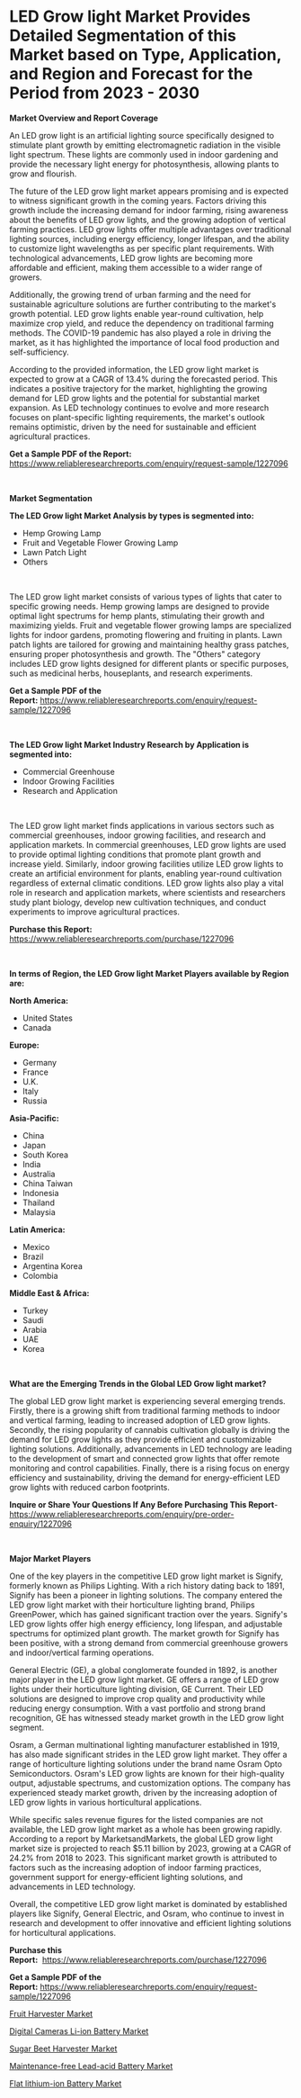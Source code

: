 <p><h1>LED Grow light Market Provides Detailed Segmentation of this Market based on Type, Application, and Region and Forecast for the Period from 2023 - 2030</h1></p><p><strong>Market Overview and Report Coverage</strong></p>
<p><p>An LED grow light is an artificial lighting source specifically designed to stimulate plant growth by emitting electromagnetic radiation in the visible light spectrum. These lights are commonly used in indoor gardening and provide the necessary light energy for photosynthesis, allowing plants to grow and flourish.</p><p>The future of the LED grow light market appears promising and is expected to witness significant growth in the coming years. Factors driving this growth include the increasing demand for indoor farming, rising awareness about the benefits of LED grow lights, and the growing adoption of vertical farming practices. LED grow lights offer multiple advantages over traditional lighting sources, including energy efficiency, longer lifespan, and the ability to customize light wavelengths as per specific plant requirements. With technological advancements, LED grow lights are becoming more affordable and efficient, making them accessible to a wider range of growers.</p><p>Additionally, the growing trend of urban farming and the need for sustainable agriculture solutions are further contributing to the market's growth potential. LED grow lights enable year-round cultivation, help maximize crop yield, and reduce the dependency on traditional farming methods. The COVID-19 pandemic has also played a role in driving the market, as it has highlighted the importance of local food production and self-sufficiency.</p><p>According to the provided information, the LED grow light market is expected to grow at a CAGR of 13.4% during the forecasted period. This indicates a positive trajectory for the market, highlighting the growing demand for LED grow lights and the potential for substantial market expansion. As LED technology continues to evolve and more research focuses on plant-specific lighting requirements, the market's outlook remains optimistic, driven by the need for sustainable and efficient agricultural practices.</p></p>
<p><strong>Get a Sample PDF of the Report:</strong> <a href="https://www.reliableresearchreports.com/enquiry/request-sample/1227096">https://www.reliableresearchreports.com/enquiry/request-sample/1227096</a></p>
<p>&nbsp;</p>
<p><strong>Market Segmentation</strong></p>
<p><strong>The LED Grow light Market Analysis by types is segmented into:</strong></p>
<p><ul><li>Hemp Growing Lamp</li><li>Fruit and Vegetable Flower Growing Lamp</li><li>Lawn Patch Light</li><li>Others</li></ul></p>
<p>&nbsp;</p>
<p><p>The LED grow light market consists of various types of lights that cater to specific growing needs. Hemp growing lamps are designed to provide optimal light spectrums for hemp plants, stimulating their growth and maximizing yields. Fruit and vegetable flower growing lamps are specialized lights for indoor gardens, promoting flowering and fruiting in plants. Lawn patch lights are tailored for growing and maintaining healthy grass patches, ensuring proper photosynthesis and growth. The "Others" category includes LED grow lights designed for different plants or specific purposes, such as medicinal herbs, houseplants, and research experiments.</p></p>
<p><strong>Get a Sample PDF of the Report:</strong>&nbsp;<a href="https://www.reliableresearchreports.com/enquiry/request-sample/1227096">https://www.reliableresearchreports.com/enquiry/request-sample/1227096</a></p>
<p>&nbsp;</p>
<p><strong>The LED Grow light Market Industry Research by Application is segmented into:</strong></p>
<p><ul><li>Commercial Greenhouse</li><li>Indoor Growing Facilities</li><li>Research and Application</li></ul></p>
<p>&nbsp;</p>
<p><p>The LED grow light market finds applications in various sectors such as commercial greenhouses, indoor growing facilities, and research and application markets. In commercial greenhouses, LED grow lights are used to provide optimal lighting conditions that promote plant growth and increase yield. Similarly, indoor growing facilities utilize LED grow lights to create an artificial environment for plants, enabling year-round cultivation regardless of external climatic conditions. LED grow lights also play a vital role in research and application markets, where scientists and researchers study plant biology, develop new cultivation techniques, and conduct experiments to improve agricultural practices.</p></p>
<p><strong>Purchase this Report:</strong>&nbsp; <a href="https://www.reliableresearchreports.com/purchase/1227096">https://www.reliableresearchreports.com/purchase/1227096</a></p>
<p>&nbsp;</p>
<p><strong>In terms of Region, the LED Grow light Market Players available by Region are:</strong></p>
<p>
    <p> <strong> North America: </strong>
        <ul>
            <li>United States</li>
            <li>Canada</li>
        </ul>
        </p> 
    <p> <strong> Europe: </strong>
        <ul>
            <li>Germany</li>
            <li>France</li>
            <li>U.K.</li>
            <li>Italy</li>
            <li>Russia</li>
        </ul>
        </p> 
    <p> <strong> Asia-Pacific: </strong>
        <ul>
            <li>China</li>
            <li>Japan</li>
            <li>South Korea</li>
            <li>India</li>
            <li>Australia</li>
            <li>China Taiwan</li>
            <li>Indonesia</li>
            <li>Thailand</li>
            <li>Malaysia</li>
        </ul>
        </p> 
    <p> <strong> Latin America: </strong>
        <ul>
            <li>Mexico</li>
            <li>Brazil</li>
            <li>Argentina Korea</li>
            <li>Colombia</li>
        </ul>
        </p> 
    <p> <strong> Middle East & Africa: </strong>
        <ul>
            <li>Turkey</li>
            <li>Saudi</li>
            <li>Arabia</li>
            <li>UAE</li>
            <li>Korea</li>
        </ul>
    </p>
    </p>
<p>&nbsp;</p>
<p><strong>What are the Emerging Trends in the Global LED Grow light market?</strong></p>
<p><p>The global LED grow light market is experiencing several emerging trends. Firstly, there is a growing shift from traditional farming methods to indoor and vertical farming, leading to increased adoption of LED grow lights. Secondly, the rising popularity of cannabis cultivation globally is driving the demand for LED grow lights as they provide efficient and customizable lighting solutions. Additionally, advancements in LED technology are leading to the development of smart and connected grow lights that offer remote monitoring and control capabilities. Finally, there is a rising focus on energy efficiency and sustainability, driving the demand for energy-efficient LED grow lights with reduced carbon footprints.</p></p>
<p><strong>Inquire or Share Your Questions If Any Before Purchasing This Report</strong>- <a href="https://www.reliableresearchreports.com/enquiry/pre-order-enquiry/1227096">https://www.reliableresearchreports.com/enquiry/pre-order-enquiry/1227096</a></p>
<p>&nbsp;</p>
<p><strong>Major Market Players</strong></p>
<p><p>One of the key players in the competitive LED grow light market is Signify, formerly known as Philips Lighting. With a rich history dating back to 1891, Signify has been a pioneer in lighting solutions. The company entered the LED grow light market with their horticulture lighting brand, Philips GreenPower, which has gained significant traction over the years. Signify's LED grow lights offer high energy efficiency, long lifespan, and adjustable spectrums for optimized plant growth. The market growth for Signify has been positive, with a strong demand from commercial greenhouse growers and indoor/vertical farming operations. </p><p>General Electric (GE), a global conglomerate founded in 1892, is another major player in the LED grow light market. GE offers a range of LED grow lights under their horticulture lighting division, GE Current. Their LED solutions are designed to improve crop quality and productivity while reducing energy consumption. With a vast portfolio and strong brand recognition, GE has witnessed steady market growth in the LED grow light segment. </p><p>Osram, a German multinational lighting manufacturer established in 1919, has also made significant strides in the LED grow light market. They offer a range of horticulture lighting solutions under the brand name Osram Opto Semiconductors. Osram's LED grow lights are known for their high-quality output, adjustable spectrums, and customization options. The company has experienced steady market growth, driven by the increasing adoption of LED grow lights in various horticultural applications.</p><p>While specific sales revenue figures for the listed companies are not available, the LED grow light market as a whole has been growing rapidly. According to a report by MarketsandMarkets, the global LED grow light market size is projected to reach $5.11 billion by 2023, growing at a CAGR of 24.2% from 2018 to 2023. This significant market growth is attributed to factors such as the increasing adoption of indoor farming practices, government support for energy-efficient lighting solutions, and advancements in LED technology.</p><p>Overall, the competitive LED grow light market is dominated by established players like Signify, General Electric, and Osram, who continue to invest in research and development to offer innovative and efficient lighting solutions for horticultural applications.</p></p>
<p><strong>Purchase this Report:</strong>&nbsp;&nbsp;<a href="https://www.reliableresearchreports.com/purchase/1227096">https://www.reliableresearchreports.com/purchase/1227096</a></p>
<p></p>
<p><strong>Get a Sample PDF of the Report:</strong>&nbsp;<a href="https://www.reliableresearchreports.com/enquiry/request-sample/1227096">https://www.reliableresearchreports.com/enquiry/request-sample/1227096</a></p>
<p><p><a href="https://github.com/sofyaavrova/Market-Research-Report-List-1/blob/main/fruit-harvester-market.md">Fruit Harvester Market</a></p><p><a href="https://www.linkedin.com/pulse/digital-cameras-li-ion-battery-market-size-share-global-nxjqe/">Digital Cameras Li-ion Battery Market</a></p><p><a href="https://github.com/merzlyukov93/Market-Research-Report-List-1/blob/main/sugar-beet-harvester-market.md">Sugar Beet Harvester Market</a></p><p><a href="https://www.linkedin.com/pulse/decoding-maintenance-free-lead-acid-battery-market-izk8e/">Maintenance-free Lead-acid Battery Market</a></p><p><a href="https://www.linkedin.com/pulse/decoding-flat-lithium-ion-battery-market-deep-dive-txkre/">Flat lithium-ion Battery Market</a></p></p>